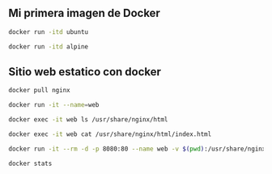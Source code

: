 
## Mi primera imagen de Docker
```sh
docker run -itd ubuntu
```

```sh
docker run -itd alpine 
```

## Sitio web estatico con docker

```sh
docker pull nginx 
```

```sh
docker run -it --name=web
```

```sh
docker exec -it web ls /usr/share/nginx/html
```
```sh
docker exec -it web cat /usr/share/nginx/html/index.html
```
```sh
docker run -it --rm -d -p 8080:80 --name web -v $(pwd):/usr/share/nginx/html nginx
```
```sh
docker stats
```

